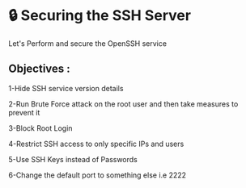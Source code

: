 # 🔒 Securing the SSH Server 

Let's Perform and secure the OpenSSH service 

## Objectives : 

1-Hide SSH service version details

2-Run Brute Force attack on the root user and then take measures to prevent it

3-Block Root Login

4-Restrict SSH access to only specific IPs and users

5-Use SSH Keys instead of Passwords

6-Change the default port to something else i.e 2222

